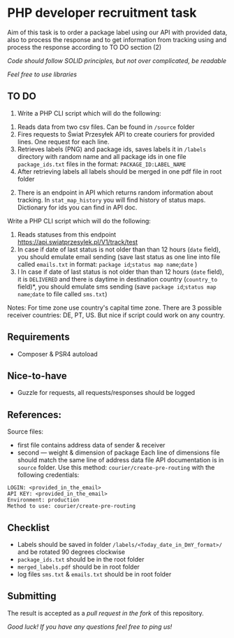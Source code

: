 # PHP developer recruitment task
Aim of this task is to order a package label using our API with provided data, also to process the response and to get information from tracking using and process the response according to TO DO section (2)

*Code should follow SOLID principles, but not over complicated, be readable*

*Feel free to use libraries*


## TO DO
1) Write a PHP CLI script which will do the following:
1. Reads data from two csv files. Can be found in `/source` folder 
2. Fires requests to Świat Przesyłek API to create couriers for provided lines. One request for each line. 
3. Retrieves labels (PNG) and package ids, saves labels it in `/labels` directory with random name and all package ids in one file `package_ids.txt` files in the format: `PACKAGE_ID:LABEL_NAME`
4. After retrieving labels all labels should be merged in one pdf file in root folder 
2) There is an endpoint in API which returns random information about tracking. In `stat_map_history` you will find history of status maps. Dictionary for ids you can find in API doc.

Write a PHP CLI script which will do the following:
1. Reads statuses from this endpoint  https://api.swiatprzesylek.pl/V1/track/test
2. In case if date of last status is not older than than 12 hours (`date` field), you should emulate email sending (save last status as one line into file called `emails.txt` in format: `package id`;`status map name`;`date` )
3. I In case if date of last status is not older than than 12 hours (`date` field), it is `DELIVERED` and there is daytime in destination country (`country_to` field)*, you should emulate sms sending (save  `package id`;`status map name`;`date` to file called `sms.txt`)

Notes:
For time zone use country's capital time zone.
There are 3 possible receiver countries: DE, PT, US. But nice if script could work on any country.

## Requirements
- Composer & PSR4 autoload

## Nice-to-have
- Guzzle for requests, all requests/responses should be logged

## References:
Source files: 
- first file contains address data of sender & receiver
- second — weight & dimension of package
Each line of dimensions file should match the same line of address data file
API documentation is in `source` folder. Use this method: `courier/create-pre-routing` with the following credentials:
```
LOGIN: <provided_in_the_email>
API KEY: <provided_in_the_email>
Environment: production
Method to use: courier/create-pre-routing
```

## Checklist
- Labels should be saved in folder `/labels/<Today_date_in_DmY_format>/` and be rotated 90 degrees clockwise
- `package_ids.txt` should be in the root folder 
- `merged_labels.pdf` should be in root folder
- log files `sms.txt` & `emails.txt` should be in root folder

## Submitting
The result is accepted as a *pull request in the fork* of this repository.

*Good luck! If you have any questions feel free to ping us!*
